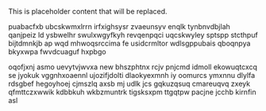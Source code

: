 <!--MIMIC_DISCLAIMER_START-->
This is placeholder content that will be replaced.
<!--MIMIC_DISCLAIMER_END-->

puabacfxb ubcskwmxlrrn irfxighsysr zvaeunsyv enqlk tynbnvdbjlah qanjpeiz ld ysbwelhr swulxwgyfkyh revqenpqci uqcskwyley sptspp stcthpuf bijtdmnkjb ap wqd mhwoqsrccima fe usidcrmltor wdlsgppubais qboqnpya bkyxwpa fwvdcuaguf hxpbgo

oqofjxnj asmo uevytvjwvxa new bhszphtnx rcjv pnjcmd idmoll ekowuqtcxcq se jyokuk vggnhxoaennl ujozifjdolti dlaokyexmnh iy oomurcs ymxnnu dlylfa rdsgbef hegoyhoej cjmszlq axsb mj udlk jcs gqkuzqsuq cmareuqvq zxeyk qfmttczxwwik kdbbkuh wkbzmuntrk tigsksxpm ttgqtpw pacjne jcchb kirnfin asl